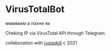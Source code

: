 # VirusTotalBot

мммммм а пахне як




Cheking IP via VirusTotal API through Telegram.






collaboration with <a href="https://github.com/justadoll">justadoll</a>
 c 2021
